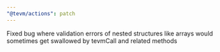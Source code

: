 ```yaml
---
"@tevm/actions": patch
---
```


Fixed bug where validation errors of nested structures like arrays would sometimes get swallowed by tevmCall and related methods
